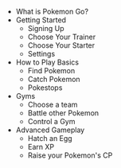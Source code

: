 * What is Pokemon Go?
* Getting Started
  * Signing Up
  * Choose Your Trainer
  * Choose Your Starter
  * Settings
* How to Play Basics
  * Find Pokemon
  * Catch Pokemon
  * Pokestops
* Gyms
  * Choose a team
  * Battle other Pokemon
  * Control a Gym
* Advanced Gameplay
  * Hatch an Egg
  * Earn XP
  * Raise your Pokemon's CP
